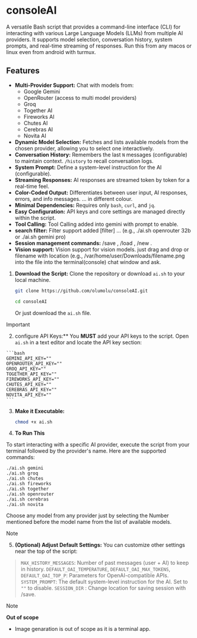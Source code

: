 # consoleAI
A versatile Bash script that provides a command-line interface (CLI) for 
interacting with various Large Language Models (LLMs) from multiple AI providers. 
It supports model selection, conversation history, system prompts, and 
real-time streaming of responses.
Run this from any macos or linux even from android with turmux.

## Features

*   **Multi-Provider Support:** Chat with models from:
    *   Google Gemini
    *   OpenRouter (access to multi model providers)
    *   Groq
    *   Together AI
    *   Fireworks AI
    *   Chutes AI
    *   Cerebras AI
    *   Novita AI
*   **Dynamic Model Selection:** Fetches and lists available models from the chosen provider, allowing you to select one interactively.
*   **Conversation History:** Remembers the last `N` messages (configurable) to maintain context. `/history` to recall conversation logs.
*   **System Prompt:** Define a system-level instruction for the AI (configurable).
*   **Streaming Responses:** AI responses are streamed token by token for a real-time feel.
*   **Color-Coded Output:** Differentiates between user input, AI responses, errors, and info messages. <think>...</think> in different colour.
*   **Minimal Dependencies:** Requires only `bash`, `curl`, and `jq`.
*   **Easy Configuration:** API keys and core settings are managed directly within the script.
*   **Tool Calling:** Tool Calling added into gemini with prompt to enable.
*   **search filter:** Filter support added [filter] ... (e.g., ./ai.sh openrouter 32b or ./ai.sh gemini pro)
*   **Session management commands:** /save <name>, /load <name>, /new .
*   **Vision support:** Vision support for vision models. just drag and drop or filename with location (e.g., /var/home/user/Downloads/filename.png into the file into the terminal(console) chat window and ask.

1.  **Download the Script:**
    Clone the repository or download `ai.sh` to your local machine.
    ```bash
    git clone https://github.com/olumolu/consoleAI.git
    ```
    ```bash
    cd consoleAI
    ```
    Or just download the `ai.sh` file.

> [!IMPORTANT]
 2.    configure API Keys:**
    You **MUST** add your API keys to the script. Open `ai.sh` in a text editor and locate the API key section:

    ```bash
    GEMINI_API_KEY=""
    OPENROUTER_API_KEY=""
    GROQ_API_KEY=""
    TOGETHER_API_KEY=""
    FIREWORKS_API_KEY=""
    CHUTES_API_KEY=""
    CEREBRAS_API_KEY=""
    NOVITA_API_KEY=""
    ```
    
    
3.  **Make it Executable:**
    ```bash
    chmod +x ai.sh
    ```


4.  **To Run This**

To start interacting with a specific AI provider, execute the script from your terminal followed by the provider's name. Here are the supported commands:

    ./ai.sh gemini
    ./ai.sh groq
    ./ai.sh chutes
    ./ai.sh fireworks
    ./ai.sh together
    ./ai.sh openrouter
    ./ai.sh cerebras
    ./ai.sh novita

Choose any model from any provider just by selecting the Number mentioned before the model name from the list of available models.

> [!NOTE]    
5.  **(Optional) Adjust Default Settings:**
    You can customize other settings near the top of the script:
  >   `MAX_HISTORY_MESSAGES`: Number of past messages (user + AI) to keep in history.
  >   `DEFAULT_OAI_TEMPERATURE`, `DEFAULT_OAI_MAX_TOKENS`, `DEFAULT_OAI_TOP_P`: Parameters for OpenAI-compatible APIs.
  >  `SYSTEM_PROMPT`: The default system-level instruction for the AI. Set to `""` to disable.
  >   `SESSION_DIR`  : Change location for saving session with /save. 


> [!NOTE]
> **Out of scope**
>  *  Image genaration is out of scope as it is a terminal app.
